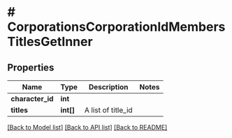 # # CorporationsCorporationIdMembersTitlesGetInner

## Properties

Name | Type | Description | Notes
------------ | ------------- | ------------- | -------------
**character_id** | **int** |  |
**titles** | **int[]** | A list of title_id |

[[Back to Model list]](../../README.md#models) [[Back to API list]](../../README.md#endpoints) [[Back to README]](../../README.md)
